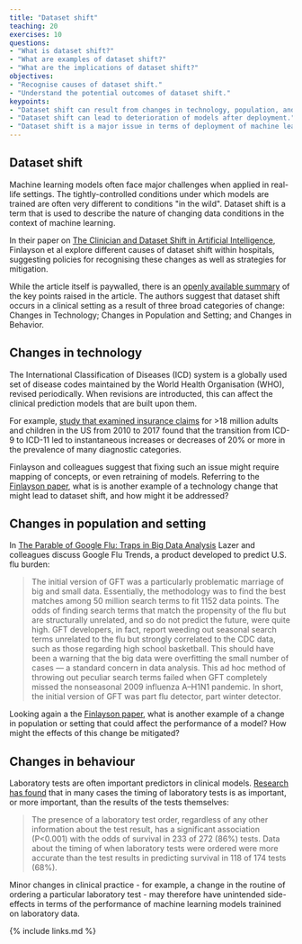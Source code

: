 ```yaml
---
title: "Dataset shift"
teaching: 20
exercises: 10
questions:
- "What is dataset shift?"
- "What are examples of dataset shift?"
- "What are the implications of dataset shift?"
objectives:
- "Recognise causes of dataset shift."
- "Understand the potential outcomes of dataset shift."
keypoints:
- "Dataset shift can result from changes in technology, population, and behaviour."
- "Dataset shift can lead to deterioration of models after deployment."
- "Dataset shift is a major issue in terms of deployment of machine learning models."
---
```


## Dataset shift

Machine learning models often face major challenges when applied in real-life settings. The tightly-controlled conditions under which models are trained are often very different to conditions "in the wild". Dataset shift is a term that is used to describe the nature of changing data conditions in the context of machine learning.

In their paper on [The Clinician and Dataset Shift in Artificial Intelligence](https://www.nejm.org/doi/full/10.1056/NEJMc2104626), Finlayson et al explore different causes of dataset shift within hospitals, suggesting policies for recognising these changes as well as strategies for mitigation. 

While the article itself is paywalled, there is an [openly available summary](https://sgfin.github.io/assets/dataset_shift/NEJM_DS_Supplement.pdf) of the key points raised in the article. The authors suggest that dataset shift occurs in a clinical setting as a result of three broad categories of change: Changes in Technology; Changes in Population and Setting; and Changes in Behavior.

<!-- - Changes in Technology: for example, introduction of a new data acquisition device.
- Changes in Population and Setting: for example, a change in patient demographics.
- Changes in Behavior: for example, a change in clinical practice. -->

## Changes in technology

The International Classification of Diseases (ICD) system is a globally used set of disease codes maintained by the World Health Organisation (WHO), revised periodically. When revisions are introducted, this can affect the clinical prediction models that are built upon them. 

For example, [study that examined insurance claims](https://jamanetwork.com/journals/jamanetworkopen/fullarticle/2764197) for >18 million adults and children in the US from 2010 to 2017 found that the transition from ICD-9 to ICD-11 led to instantaneous increases or decreases of 20% or more in the prevalence of many diagnostic categories.

Finlayson and colleagues suggest that fixing such an issue might require mapping of concepts, or even retraining of models. Referring to the [Finlayson paper](https://sgfin.github.io/assets/dataset_shift/NEJM_DS_Supplement.pdf), what is is another example of a technology change that might lead to dataset shift, and how might it be addressed? 

## Changes in population and setting

In [The Parable of Google Flu: Traps in Big Data Analysis](https://gking.harvard.edu/files/gking/files/0314policyforumff.pdf) Lazer and colleagues discuss Google Flu Trends, a product developed
to predict U.S. flu burden:

> The initial version of GFT was a particularly problematic marriage of big and small data. Essentially, the methodology was to find the best matches among 50 million search terms to fit 1152 data points. The odds of finding search terms that match the propensity of the flu but are structurally unrelated, and so do not predict the future, were quite high. GFT developers, in fact, report weeding out seasonal search terms unrelated to the flu but strongly correlated to the CDC data, such as those regarding high school basketball. This should have been a warning that the big data were overfitting the small number of cases — a standard concern in data analysis. This ad hoc method of throwing out peculiar search terms failed when GFT completely missed the nonseasonal 2009 influenza A–H1N1 pandemic. In short, the initial version of GFT was part flu detector, part winter detector. 

Looking again a the [Finlayson paper](https://sgfin.github.io/assets/dataset_shift/NEJM_DS_Supplement.pdf), what is another example of a change in population or setting that could affect the performance of a model? How might the effects of this change be mitigated?

## Changes in behaviour

Laboratory tests are often important predictors in clinical models. [Research has found](https://www.bmj.com/content/361/bmj.k1479) that in many cases the timing of laboratory tests is as important, or more important, than the results of the tests themselves:

> The presence of a laboratory test order, regardless of any other information about the test result, has a significant association (P<0.001) with the odds of survival in 233 of 272 (86%) tests. Data about the timing of when laboratory tests were ordered were more accurate than the test results in predicting survival in 118 of 174 tests (68%).

Minor changes in clinical practice - for example, a change in the routine of ordering a particular laboratory test - may therefore have unintended side-effects in terms of the performance of machine learning models trainined on laboratory data. 

{% include links.md %}
